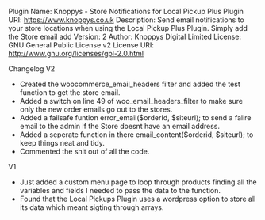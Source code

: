 Plugin Name:       Knoppys - Store Notifications for Local Pickup Plus
Plugin URI:        https://www.knoppys.co.uk
Description:       Send email notifications to your store locations when using the Local Pickup Plus Plugin. Simply add the Store email add
Version:           2
Author:            Knoppys Digital Limited
License:           GNU General Public License v2
License URI:       http://www.gnu.org/licenses/gpl-2.0.html

Changelog
V2
- Created the woocommerce_email_headers filter and added the test function to get the store email.
- Added a switch on line 49 of woo_email_headers_filter to make sure only the new order emails go out to the stores.
- Added a failsafe funtion error_email($orderId, $siteurl); to send a falire email to the admin if the Store doesnt have an email address. 
- Added a seperate function in there email_content($orderid, $siteurl); to keep things neat and tidy. 
- Commented the shit out of all the code. 

V1
- Just added a custom menu page to loop through products finding all the variables and fields I needed to pass the data to the function. 
- Found that the Local Pickups Plugin uses a wordpress option to store all its data which meant sigting through arrays.
